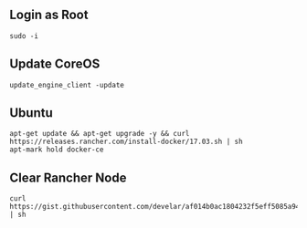 ## Login as Root
`sudo -i`

## Update CoreOS

```
update_engine_client -update
```

## Ubuntu

```
apt-get update && apt-get upgrade -y && curl https://releases.rancher.com/install-docker/17.03.sh | sh
apt-mark hold docker-ce
```

## Clear Rancher Node

```
curl https://gist.githubusercontent.com/develar/af014b0ac1804232f5eff5085a94c231/raw/e7ca131ab487d5962b3d135ae6b208bd6f3608a7/gistfile1.txt  | sh
```